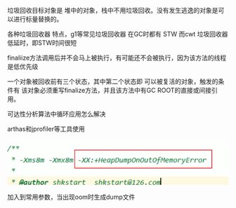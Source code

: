 垃圾回收目标对象是 堆中的对象，栈中不用垃圾回收。没有发生逃逸的对象是可以进行标量替换的。

各种垃圾回收器 特点，g1等常见垃圾回收器 在GC时都有 STW  而cwt 垃圾回收器低延时，即STW时间很短

finaliize方法调用后并不会马上被执行，有可能还不会被执行，因为该方法的线程是低优先级

一个对象被回收前有三个状态，其中第二个状态即  可以被复活的对象，触发的条件有 该对象必须重写finalize方法，并且该方法中有GC ROOT的直接或间接引用。



可达性分析算法中循环应用怎么解决



arthas和jprofiler等工具使用



![image-20210520212732250](第十三章-垃圾回收.assets/image-20210520212732250.png)

加入到常用参数，当出现oom时生成dump文件
